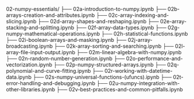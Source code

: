 02-numpy-essentials/
├── 02a-introduction-to-numpy.ipynb
├── 02b-arrays-creation-and-attributes.ipynb
├── 02c-array-indexing-and-slicing.ipynb
├── 02d-array-shapes-and-reshaping.ipynb
├── 02e-array-stacking-and-splitting.ipynb
├── 02f-array-data-types.ipynb
├── 02g-numpy-mathematical-operations.ipynb
├── 02h-statistical-functions.ipynb
├── 02i-boolean-arrays-and-masking.ipynb
├── 02j-array-broadcasting.ipynb
├── 02k-array-sorting-and-searching.ipynb
├── 02l-array-file-input-output.ipynb
├── 02m-linear-algebra-with-numpy.ipynb
├── 02n-random-number-generation.ipynb
├── 02o-performance-and-vectorization.ipynb
├── 02p-numpy-structured-arrays.ipynb
├── 02q-polynomial-and-curve-fitting.ipynb
├── 02r-working-with-datetime-data.ipynb
├── 02s-numpy-universal-functions-(ufuncs).ipynb
├── 02t-error-handling-and-debugging.ipynb
├── 02u-numpy-integration-with-other-libraries.ipynb
├── 02v-best-practices-and-common-pitfalls.ipynb
